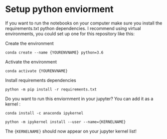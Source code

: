 # Setup python enviorment

If you want to run the notebooks on your computer make sure you install the requirements.txt python dependencies. I recommend using virtual environments, you could set up one for this repository like this:


Create the environment
```
conda create --name {YOURENVNAME} python=3.6
```

Activate the environment
```
conda activate {YOURENVNAME}
```

Install requirements dependencies

```
python -m pip install -r requirements.txt
```


Do you want to run this enviornment in your jupyter? You can add it as a kernel :

```
conda install -c anaconda ipykernel
```

```
python -m ipykernel install --user --name={KERNELNAME}
```

The `{KERNELNAME}` should now appear on your jupyter kernel list! 
